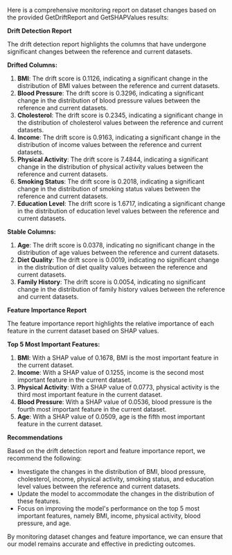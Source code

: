 Here is a comprehensive monitoring report on dataset changes based on the provided GetDriftReport and GetSHAPValues results:

**Drift Detection Report**

The drift detection report highlights the columns that have undergone significant changes between the reference and current datasets.

**Drifted Columns:**

1. **BMI**: The drift score is 0.1126, indicating a significant change in the distribution of BMI values between the reference and current datasets.
2. **Blood Pressure**: The drift score is 0.3296, indicating a significant change in the distribution of blood pressure values between the reference and current datasets.
3. **Cholesterol**: The drift score is 0.2345, indicating a significant change in the distribution of cholesterol values between the reference and current datasets.
4. **Income**: The drift score is 0.9163, indicating a significant change in the distribution of income values between the reference and current datasets.
5. **Physical Activity**: The drift score is 7.4844, indicating a significant change in the distribution of physical activity values between the reference and current datasets.
6. **Smoking Status**: The drift score is 0.2018, indicating a significant change in the distribution of smoking status values between the reference and current datasets.
7. **Education Level**: The drift score is 1.6717, indicating a significant change in the distribution of education level values between the reference and current datasets.

**Stable Columns:**

1. **Age**: The drift score is 0.0378, indicating no significant change in the distribution of age values between the reference and current datasets.
2. **Diet Quality**: The drift score is 0.0019, indicating no significant change in the distribution of diet quality values between the reference and current datasets.
3. **Family History**: The drift score is 0.0054, indicating no significant change in the distribution of family history values between the reference and current datasets.

**Feature Importance Report**

The feature importance report highlights the relative importance of each feature in the current dataset based on SHAP values.

**Top 5 Most Important Features:**

1. **BMI**: With a SHAP value of 0.1678, BMI is the most important feature in the current dataset.
2. **Income**: With a SHAP value of 0.1255, income is the second most important feature in the current dataset.
3. **Physical Activity**: With a SHAP value of 0.0773, physical activity is the third most important feature in the current dataset.
4. **Blood Pressure**: With a SHAP value of 0.0536, blood pressure is the fourth most important feature in the current dataset.
5. **Age**: With a SHAP value of 0.0509, age is the fifth most important feature in the current dataset.

**Recommendations**

Based on the drift detection report and feature importance report, we recommend the following:

* Investigate the changes in the distribution of BMI, blood pressure, cholesterol, income, physical activity, smoking status, and education level values between the reference and current datasets.
* Update the model to accommodate the changes in the distribution of these features.
* Focus on improving the model's performance on the top 5 most important features, namely BMI, income, physical activity, blood pressure, and age.

By monitoring dataset changes and feature importance, we can ensure that our model remains accurate and effective in predicting outcomes.